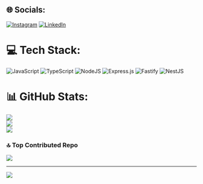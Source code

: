 
## 🌐 Socials:
[![Instagram](https://img.shields.io/badge/Instagram-%23E4405F.svg?logo=Instagram&logoColor=white)](https://www.instagram.com/marcelo_norita/) [![LinkedIn](https://img.shields.io/badge/LinkedIn-%230077B5.svg?logo=linkedin&logoColor=white)](https://br.linkedin.com/in/marcelo-norita-b648b318a) 

# 💻 Tech Stack:
![JavaScript](https://img.shields.io/badge/javascript-%23323330.svg?style=for-the-badge&logo=javascript&logoColor=%23F7DF1E) ![TypeScript](https://img.shields.io/badge/typescript-%23007ACC.svg?style=for-the-badge&logo=typescript&logoColor=white) ![NodeJS](https://img.shields.io/badge/node.js-6DA55F?style=for-the-badge&logo=node.js&logoColor=white) ![Express.js](https://img.shields.io/badge/express.js-%23404d59.svg?style=for-the-badge&logo=express&logoColor=%2361DAFB) ![Fastify](https://img.shields.io/badge/fastify-%23000000.svg?style=for-the-badge&logo=fastify&logoColor=white) ![NestJS](https://img.shields.io/badge/nestjs-%23E0234E.svg?style=for-the-badge&logo=nestjs&logoColor=white) 
# 📊 GitHub Stats:
![](https://github-readme-stats.vercel.app/api?username=Noritinho&theme=gruvbox&hide_border=false&include_all_commits=false&count_private=true)<br/>
![](https://github-readme-streak-stats.herokuapp.com/?user=Noritinho&theme=gruvbox&hide_border=false)<br/>
![](https://github-readme-stats.vercel.app/api/top-langs/?username=Noritinho&theme=gruvbox&hide_border=false&include_all_commits=false&count_private=true&layout=compact)

### 🔝 Top Contributed Repo
![](https://github-contributor-stats.vercel.app/api?username=Noritinho&limit=5&theme=gruvbox_light&combine_all_yearly_contributions=true)

---
[![](https://visitcount.itsvg.in/api?id=Noritinho&icon=0&color=2)](https://visitcount.itsvg.in)

<!-- Proudly created with GPRM ( https://gprm.itsvg.in ) -->
